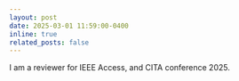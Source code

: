 ```yaml
---
layout: post
date: 2025-03-01 11:59:00-0400
inline: true
related_posts: false
---
```


I am a reviewer for IEEE Access, and CITA conference 2025.
